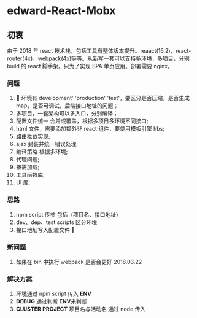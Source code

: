# edward-React-Mobx

## 初衷

由于 2018 年 react 技术栈，包括工具有整体版本提升。reaact(16.2)，react-router(4x)，webpack(4x)等等。从新写一套可以支持多环境，多项目，分别 build 的 react 脚手架。只为了实现 SPA 单页应用。部署需要 nginx。

### 问题

1.   环境有 development' 'production' 'test'，要区分是否压缩，是否生成 map，是否可调试，后端接口地址的问题；
2.  多项目，一套架构可以多入口，分别编译；
3.  配置文件统一 合并或覆盖，根据多项目多环境不同接口;
4.  html 文件，需要添加额外非 react 组件，要使用模板引擎 hbs;
5.  路由拦截实现;
6.  ajax 封装并统一错误处理;
7.  编译策略 根据多环境;
8.  代理问题;
9.  按需加载;
10. 工具函数库;
11. UI 库;

### 思路

1.  npm script 传参 包括（项目名、接口地址）
2.  dev、dep、test scripts 区分环境
3.  接口地址写入配置文件 

### 新问题

1.  如果在 bin 中执行 webpack 是否会更好 2018.03.22

### 解决方案

1.  环境通过 npm script 传入 **ENV**
2.  **DEBUG** 通过判断 **ENV**来判断
3.  **CLUSTER** **PROJECT** 项目名与活动名 通过 node 传入
